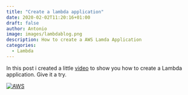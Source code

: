 ```yaml
---
title: "Create a lambda application"
date: 2020-02-02T11:20:16+01:00
draft: false
author: Antonio
image: images/lambdablog.png
description: How to create a AWS Lamda Application
categories: 
  - Lambda
---
```


In this post i created a little [video](https://youtu.be/Kx1b6yOa9Rg) to show you how to create a Lambda application. Give it a try.


[![AWS](https://static.shareasale.com/image/43514/468X6010.jpg)](https://shareasale.com/r.cfm?b=1373702&amp;u=2310472&amp;m=43514&amp;urllink=&amp;afftrack=)